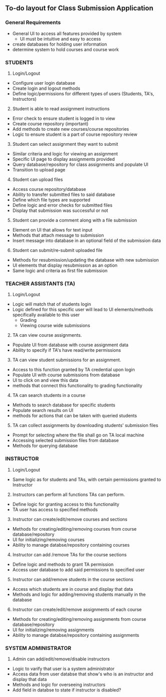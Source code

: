 ## To-do layout for Class Submission Application 

### General Requirements 
- General UI to access all features provided by system
	- UI must be intuitive and easy to access
- create databases for holding user information
- determine system to hold courses and course work 

### STUDENTS
1. Login/Logout

 - Configure user login database
 - Create login and logout methods
 - Define logic/permissions for different types of users (Students, TA's, Instructors)
 
2. Student is able to read assignment instructions

- Error check to ensure student is logged in to view
- Create course repository (important)
- Add methods to create new courses/course repositories
- Logic to ensure student is a part of course repository review 
 
3. Student can select assignment they want to submit

- Similar criteria and logic for viewing an assignment 
- Specific UI page to display assignments provided
- Query database/repository for class assignments and populate UI
- Transition to upload page
  
4. Student can upload files 

- Access course repository/database
- Ability to transfer submitted files to said database
- Define which file types are supported
- Define logic and error checks for submitted files
- Display that submission was successful or not
 
5. Student can provide a comment along with a file submission

- Element on UI that allows for text input
- Methods that attach message to submission
- Insert message into database in an optional field of the submission data
  
6. Student can submit/re-submit uploaded file 

- Methods for resubmission/updating the database with new submission
- UI elements that display resubmission as an option
- Same logic and criteria as first file submission 
  
### TEACHER ASSISTANTS (TA)
1. Login/Logout

- Logic will match that of students login
- Logic defined for this specific user will lead to UI elements/methods specifically available to this user
	- Grading
	- Viewing course wide submissions
 
2. TA can view course assignments.

- Populate UI from database with course assignment data
- Ability to specify if TA's have read/write permissions 

3. TA can view student submissions for an assignment.

- Access to this function granted by TA credential upon login
- Populate UI with course submissions from database
- UI to click on and view this data
- methods that connect this functionality to grading functionality 
 
4. TA can search students in a course

- Methods to search database for specific students
- Populate search results on UI
- methods for actions that can be taken with queried students 
  
5. TA can collect assignments by downloading students' submission files

- Prompt for selecting where the file shall go on TA local machine
- Accessing selected submission files from database
- Methods for querying database

### INSTRUCTOR
 1. Login/Logout
 
 - Same logic as for students and TAs, with certain permissions granted to Instructor 

2. Instructors can perform all functions TAs can perform.

- Define logic for granting access to this functionality 
- TA user has access to specified methods

3. Instructor can create/edit/remove courses and sections

- Methods for creating/editing/removing courses from course database/repository
- UI for initializing/removing courses
- Ability to manage databse/repository containing courses 
	 
4. Instructor can add /remove TAs for the course sections

- Define logic and methods to grant TA permission
- Access user database to add said permissions to specified user

5. Instructor can add/remove students in the course sections

- Access which students are in course and display that data
- Methods and logic for adding/removing students manually in the database

6. Instructor can create/edit/remove assignments of each course

- Methods for creating/editing/removing assignments from course database/repository
- UI for initializing/removing assignments
- Ability to manage databse/repository containing assignments

### SYSTEM ADMINISTRATOR
1. Admin can add/edit/remove/disable instructors
- Logic to varify that user is a system administrator 
- Access data from user databse that show's who is an instructor and display that data
- Methods and logic for overseeing instructors 
- Add field in databse to state if instructor is disabled?
	  

